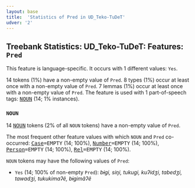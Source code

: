 ```yaml
---
layout: base
title:  'Statistics of Pred in UD_Teko-TuDeT'
udver: '2'
---
```


## Treebank Statistics: UD_Teko-TuDeT: Features: `Pred`

This feature is language-specific.
It occurs with 1 different values: `Yes`.

14 tokens (1%) have a non-empty value of `Pred`.
8 types (1%) occur at least once with a non-empty value of `Pred`.
7 lemmas (1%) occur at least once with a non-empty value of `Pred`.
The feature is used with 1 part-of-speech tags: <tt><a href="eme_tudet-pos-NOUN.html">NOUN</a></tt> (14; 1% instances).

### `NOUN`

14 <tt><a href="eme_tudet-pos-NOUN.html">NOUN</a></tt> tokens (2% of all `NOUN` tokens) have a non-empty value of `Pred`.

The most frequent other feature values with which `NOUN` and `Pred` co-occurred: <tt><a href="eme_tudet-feat-Case.html">Case</a></tt><tt>=EMPTY</tt> (14; 100%), <tt><a href="eme_tudet-feat-Number.html">Number</a></tt><tt>=EMPTY</tt> (14; 100%), <tt><a href="eme_tudet-feat-Person.html">Person</a></tt><tt>=EMPTY</tt> (14; 100%), <tt><a href="eme_tudet-feat-Rel.html">Rel</a></tt><tt>=EMPTY</tt> (14; 100%).

`NOUN` tokens may have the following values of `Pred`:

* `Yes` (14; 100% of non-empty `Pred`): <em>bɨgi, siŋi, tukugi, kuʔidʒi, tabedʒi, tawadʒi, tukukimaʔẽ, bɨgimãʔẽ</em>

